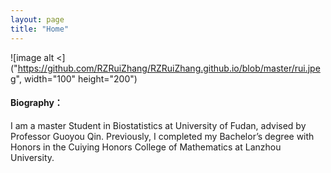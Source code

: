 ```yaml
---
layout: page
title: "Home"
---
```



![image alt <]("https://github.com/RZRuiZhang/RZRuiZhang.github.io/blob/master/rui.jpeg", width="100" height="200")


#### Biography：

I am a master Student in Biostatistics at University of Fudan, advised by Professor Guoyou Qin. Previously, I completed my Bachelor’s degree 
with Honors in the Cuiying Honors College of Mathematics at Lanzhou University. 
